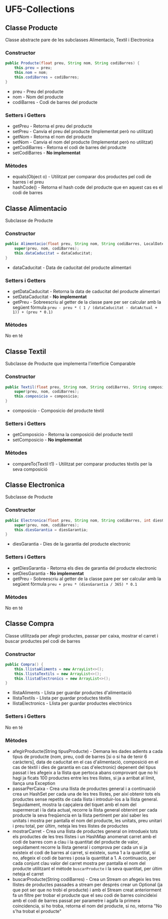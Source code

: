 # UF5-Collections
## Classe Producte
Classe abstracte pare de les subclasses Alimentacio, Textil i Electronica
### Constructor
````java 
public Producte(float preu, String nom, String codiBarres) {
    this.preu = preu;
    this.nom = nom;
    this.codiBarres = codiBarres;
} 
````
- preu - Preu del producte
- nom - Nom del producte
- codiBarres - Codi de barres del producte

### Setters i Getters
- getPreu - Retorna el preu del producte
- setPreu - Canvia el preu del producte (Implementat però no utilitzat)
- getNom - Retorna el nom del producte
- setNom - Canvia el nom del producte (Implementat però no utilitzat)
- getCodiBarres - Retorna el codi de barres del producte
- setCodiBarres - **No implementat**

### Mètodes
- equals(Object o) - Utilitzat per comparar dos productes pel codi de barres i el preu
- hashCode() - Retorna el hash code del producte que en aquest cas es el codi de barres

## Classe Alimentacio
Subclasse de Producte

### Constructor
````java
public Alimentacio(float preu, String nom, String codiBarres, LocalDate dataCaducitat) {
    super(preu, nom, codiBarres);
    this.dataCaducitat = dataCaducitat;
}
````
- dataCaducitat - Data de caducitat del producte alimentari

### Setters i Getters
- getDataCaducitat - Retorna la data de caducitat del producte alimentari
- setDataCaducitat - **No implementat**
- getPreu - Sobreescriu al getter de la classe pare per ser calcular amb la següent fórmula ``preu - preu * ( 1 / (dataCaducitat - dataActual + 1)) + (preu * 0.1)``

### Mètodes
No en té

## Classe Textil
Subclasse de Producte que implementa l'interfície Comparable
### Constructor
````java
public Textil(float preu, String nom, String codiBarres, String composicio) {
    super(preu, nom, codiBarres);
    this.composicio = composicio;
}
````
- composicio - Composicio del producte tèxtil
### Setters i Getters
- getComposicio - Retorna la composició del producte textil
- setComposicio - **No implementat**

### Mètodes
- compareTo(Textil t1) - Utilitzat per comparar productes tèxtils per la seva composició

## Classe Electronica
Subclasse de Producte

### Constructor
````java
public Electronica(float preu, String nom, String codiBarres, int diesGarantia) {
    super(preu, nom, codiBarres);
    this.diesGarantia = diesGarantia;
}
````
- diesGarantia - Dies de la garantia del producte electronic

### Setters i Getters
- getDiesGarantia - Retorna els dies de garantia del producte electronic
- setDiesGarantia - **No implementat**
- getPreu - Sobreescriu al getter de la classe pare per ser calcular amb la següent fórmula ``preu + preu * (diesGarantia / 365) * 0.1``

### Mètodes
No en té

## Classe Compra
Classe utilitzada per afegir productes, passar per caixa, mostrar el carret i buscar productes pel codi de barres

### Constructor
````java
public Compra() {
    this.llistaAliments = new ArrayList<>();
    this.llistaTextils = new ArrayList<>();
    this.llistaElectronics = new ArrayList<>();
}
````
- llistaAliments - Llista per guardar productes d'alimentació
- llistaTextils - Llista per guardar productes tèxtils
- llistaElectronics - Llista per guardar productes electrònics

### Setters i Getters
No en té

### Mètodes
- afegirProducte(String tipusProducte) - Demana les dades adients a cada tipus de producte (nom, preu, codi de barres [si o si ha de tenir 6 caràcters], data de caducitat en el cas d'alimentació, composició en el cas de tèxtil i dies de garantia en cas d'electronic) depenent del tipus passat i les afegeix a la llista que pertoca abans comprovant que no hi hagi ja ficats 100 productes entre les tres llistes, si ja a arribat al límit, llança una Exception
- passarPerCaixa - Crea una llista de productes general i a continuació crea un HashSet per cada una de les tres llistes, per així obtenir tots els productes sense repetits de cada llista i introduir-los a la llista general. Seguidament, mostra la capçalera del tiquet amb el nom del supermercat i la data actual, recorre la llista general obtenint per cada producte la seva freqüencia en la llista pertinent per així saber les unitats i mostra per pantalla el nom del producte, les unitats, preu unitari i preu total, per últim, neteja les tres llistes de productes
- mostrarCarret - Crea una llista de productes general on introdueix tots els productes de les tres llistes i un HashMap anomenat carret amb el codi de barres com a clau i la quantitat del producte de valor, seguidament recorre la llista general i comprova per cada un si ja existeix el codi de barres al carret, si existeix, suma 1 a la quantitat, si no, afegeix el codi de barres i posa la quantitat a 1. A continuacio, per cada conjunt clau valor del carret mostra per pantalla el nom del producte utilitzant el mètode ``buscarProducte`` i la seva quantitat, per últim neteja el carret
- buscarProducte(String codiBarres) - Crea un Stream on afegeix les tres llistes de productes passades a stream per després crear un Optional (ja que pot ser que no trobi el producte) i amb el Stream creat anteriorment fa un filtre per trobar el producte que el seu codi de barres coincideixi amb el codi de barres passat per parametre i agafa la primera coincidencia, si ho troba, retorna el nom del producte, si no, retorna "No s'ha trobat el producte"

